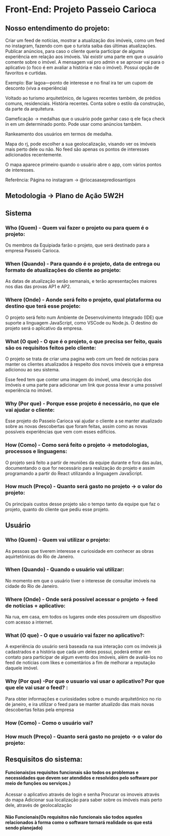 # Front-End: Projeto Passeio Carioca
## Nosso entendimento do projeto: 

Criar um feed de notícias, mostrar a atualização dos imóveis, como um feed no instagram, fazendo com que o turista saiba das últimas atualizações.
Publicar anúncios, para caso o cliente queria participar de alguma experiência em relação aos imóveis.
Vai existir uma parte em que o usuário comente sobre o imóvel. A mensagem vai pro admin e se aprovar vai para o aplicativo (o foco é em avaliar a história e não o imóvel). Possui opção de favoritos e curtidas.

Exemplo: Bar lagoa—ponto de interesse e no final ira ter um cupom de desconto (viva a experiência)

Voltado ao turismo arquitetônico, de lugares recentes também, de prédios comuns, residenciais. História recentes. Conta sobre o estilo da construção, da parte da arquitetura.

Gameficação -> medalhas que o usuário pode ganhar caso q ele faça check in em um determinado ponto. Pode usar como anúncios também.

Rankeamento dos usuários em termos de medalha.

Mapa do rj, pode escolher a sua geolocalização, visando ver os imóveis mais perto dele ou não.
No feed são apenas os pontos de interesses adicionados recentemente.

O mapa aparece primeiro quando o usuário abre o app, com vários pontos de interesses.
 
Referência: Página no instagram -> @riocasaseprediosantigos 

## Metodologia -> Plano de Ação 5W2H
## Sistema
### Who (Quem) - Quem vai fazer o projeto ou para quem é o projeto:

Os membros da Equipiada farão o projeto, que será destinado para a empresa Passeio Carioca.

### When (Quando) - Para quando é o projeto, data de entrega ou formato de atualizações do cliente ao projeto:

As datas de atualização serão semanais, e terão apresentações maiores nos dias das provas AP1 e AP2.

### Where (Onde) -  Aonde será feito o projeto, qual plataforma ou destino que terá esse projeto:

O projeto será feito num Ambiente de Desenvolvimento Integrado (IDE) que suporte a linguagem JavaScript, como VSCode ou Node.js. O destino do projeto será o aplicativo da empresa.

### What (O que) - O que é o projeto, o que precisa ser feito, quais são os requisitos feitos pelo cliente:

O projeto se trata de criar uma pagina web com um feed de noticias para manter os clientes atualizados à respeito dos novos imóveis  que a empresa adicionou ao seu sistema. 

Esse feed tem que conter uma imagem do imóvel, uma descrição dos imóveis e uma parte para adicionar um link que possa levar a uma possível experiência no imóvel.

### Why (Por que) - Porque esse projeto é necessário, no que ele vai ajudar o cliente:

Esse projeto do Passeio Carioca vai ajudar o cliente a se manter atualizado sobre as novas descobertas que foram feitas, assim como as novas possíveis experiências que vem com esses edifícios.

### How (Como) - Como será feito o projeto -> metodologias, processos e linguagens:

O projeto será feito a partir de reuniões da equipe durante e fora das aulas, documentando o que for necessário para realização do projeto e assim programando a partir do React utilizando a linguagem JavaScript.

### How much (Preço) - Quanto será gasto no projeto -> o valor do projeto: 

Os principais custos desse projeto são o tempo tanto da equipe que faz o projeto, quanto do cliente que pediu esse projeto.

## Usuário
### Who (Quem) - Quem vai utilizar o projeto:
As pessoas que tiverem interesse e curiosidade em conhecer as obras aquirtetônicas do Rio de Janeiro.

### When (Quando) - Quando o usuário vai utilizar:
No momento em que o usuário tiver o interesse de consultar imóveis na cidade do Rio de Janeiro.

### Where (Onde) -  Onde será possível acessar o projeto -> feed de notícias + aplicativo:
Na rua, em casa, em todos os lugares onde eles possuírem um dispositivo com acesso a internet.

### What (O que) - O que o usuário vai fazer no aplicativo?:
A experiência do usuário será baseada na sua interação com os imóveis já cadastrados e a história que cada um deles possui, poderá entrar em contato para participar de algum evento dos imóveis, além de avaliá-los no feed de notícias com likes e comentários a fim de melhorar a reputação daquele imóvel.

### Why (Por que) -Por que o usuario vai usar o aplicativo? Por que que ele vai usar o feed? :
Para obter informações e curiosidades sobre o mundo arquitetônico no rio de janeiro, e ira utilizar o feed para se manter atualizdo das mais novas descobertas feitas pela empresa

### How (Como) - Como o usuário vai? 

### How much (Preço) - Quanto será gasto no projeto -> o valor do projeto: 

## Resquisitos do sistema:

#### Funcionais(os requisitos funcionais são todos os problemas e necessidades que devem ser atendidos e resolvidos pelo software por meio de funções ou serviços.)
 Acessar o aplicativo através de login e senha 
 Procurar os imoveis através do mapa
 Adicionar sua localização para saber sobre os imóveis mais perto dele, através de geolocalização
 



#### Não Funcionais(Os requisitos não funcionais são todos aqueles relacionados à forma como o software tornará realidade os que está sendo planejado)
